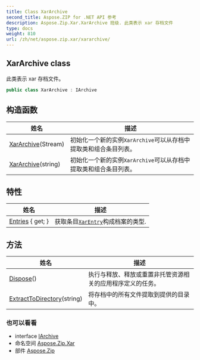 ```yaml
---
title: Class XarArchive
second_title: Aspose.ZIP for .NET API 参考
description: Aspose.Zip.Xar.XarArchive 班级. 此类表示 xar 存档文件
type: docs
weight: 810
url: /zh/net/aspose.zip.xar/xararchive/
---
```

## XarArchive class

此类表示 xar 存档文件。

```csharp
public class XarArchive : IArchive
```

## 构造函数

| 姓名 | 描述 |
| --- | --- |
| [XarArchive](xararchive/#constructor)(Stream) | 初始化一个新的实例`XarArchive`可以从存档中提取类和组合条目列表。 |
| [XarArchive](xararchive/#constructor_1)(string) | 初始化一个新的实例`XarArchive`可以从存档中提取类和组合条目列表。 |

## 特性

| 姓名 | 描述 |
| --- | --- |
| [Entries](../../aspose.zip.xar/xararchive/entries/) { get; } | 获取条目[`XarEntry`](../xarentry/)构成档案的类型. |

## 方法

| 姓名 | 描述 |
| --- | --- |
| [Dispose](../../aspose.zip.xar/xararchive/dispose/)() | 执行与释放、释放或重置非托管资源相关的应用程序定义的任务。 |
| [ExtractToDirectory](../../aspose.zip.xar/xararchive/extracttodirectory/)(string) | 将存档中的所有文件提取到提供的目录中。 |

### 也可以看看

* interface [IArchive](../../aspose.zip/iarchive/)
* 命名空间 [Aspose.Zip.Xar](../../aspose.zip.xar/)
* 部件 [Aspose.Zip](../../)


